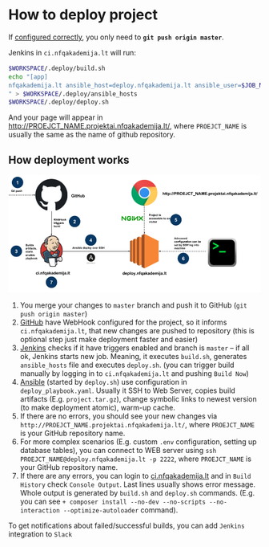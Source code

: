 How to deploy project
=====================

If [configured correctly](how-to-create-new-project.md), you only need to **`git push origin master`**.

Jenkins in `ci.nfqakademija.lt` will run:
```bash
$WORKSPACE/.deploy/build.sh
echo "[app]
nfqakademija.lt ansible_host=deploy.nfqakademija.lt ansible_user=$JOB_NAME
" > $WORKSPACE/.deploy/ansible_hosts
$WORKSPACE/.deploy/deploy.sh
```

And your page will appear in http://PROEJCT_NAME.projektai.nfqakademija.lt/,
where `PROEJCT_NAME` is usually the same as the name of github repository.

## How deployment works

![How deployment works](res/scheme-deploy-overview.png)

1. You merge your changes to `master` branch and push it to GitHub (`git push origin master`)
2. [GitHub](https://github.com/) have WebHook configured for the project, so it informs `ci.nfqakademija.lt`,
   that new changes are pushed to repository
   (this is optional step just make deployment faster and easier)
3. [Jenkins](https://jenkins.io/) checks if it have triggers enabled and branch is `master` – if all ok,
   Jenkins starts new job.
   Meaning, it executes `build.sh`, generates `ansible_hosts` file and executes `deploy.sh`.
   (you can trigger build manually by logging in to `ci.nfqakademija.lt` and pushing `Build Now`)
4. [Ansible](https://www.ansible.com/) (started by `deploy.sh`) use configuration in `deploy_playbook.yaml`.
   Usually it SSH to Web Server, copies build artifacts (E.g. `project.tar.gz`), change symbolic links to newest version
   (to make deployment atomic), warm-up cache.
5. If there are no errors, you should see your new changes via `http://PROEJCT_NAME.projektai.nfqakademija.lt/`,
   where `PROEJCT_NAME` is your GitHub repository name.
6. For more complex scenarios (E.g. custom `.env` configuration, setting up database tables),
   you can connect to WEB server using `ssh PROEJCT_NAME@deploy.nfqakademija.lt -p 2222`,
   where `PROEJCT_NAME` is your GitHub repository name.
7. If there are any errors, you can login to [ci.nfqakademija.lt](https://ci.nfqakademija.lt/) and in `Build History`
   check `Console Output`.
   Last lines usually shows error message.
   Whole output is generated by `build.sh` and `deploy.sh` commands.
   (E.g. you can see `+ composer install --no-dev --no-scripts --no-interaction --optimize-autoloader` command).

To get notifications about failed/successful builds, you can add `Jenkins` integration to `Slack`


